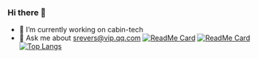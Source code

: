 ### Hi there 👋
- 🔭 I’m currently working on cabin-tech
- 💬 Ask me about srevers@vip.qq.com
[![ReadMe Card](https://github-readme-stats.vercel.app/api/pin/?username=liangtengyu&repo=FEBS-Vue)](https://github.com/anuraghazra/github-readme-stats)
[![ReadMe Card](https://github-readme-stats.vercel.app/api/pin/?username=liangtengyu&repo=springboot-one)](https://github.com/anuraghazra/github-readme-stats)
[![Top Langs](https://github-readme-stats.vercel.app/api/top-langs/?username=anuraghazra&layout=compact)](https://github.com/anuraghazra/github-readme-stats)

